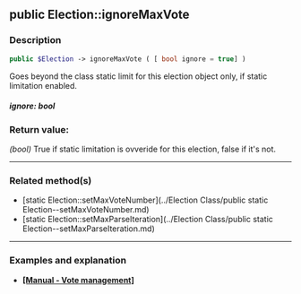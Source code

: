 ## public Election::ignoreMaxVote

### Description    

```php
public $Election -> ignoreMaxVote ( [ bool ignore = true] )
```

Goes beyond the class static limit for this election object only, if static limitation enabled.    


##### **ignore:** *bool*   
    



### Return value:   

*(bool)* True if static limitation is ovveride for this election, false if it's not.


---------------------------------------

### Related method(s)      

* [static Election::setMaxVoteNumber](../Election Class/public static Election--setMaxVoteNumber.md)    
* [static Election::setMaxParseIteration](../Election Class/public static Election--setMaxParseIteration.md)    

---------------------------------------

### Examples and explanation

* **[[Manual - Vote management]](https://github.com/julien-boudry/Condorcet/wiki/II-%23-B.-Vote-management-%23-1.-Add-Vote)**    
